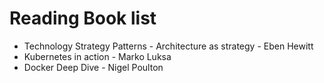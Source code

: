 # Reading Book list

* Technology Strategy Patterns - Architecture as strategy - Eben Hewitt
* Kubernetes in action - Marko Luksa
* Docker Deep Dive - Nigel Poulton